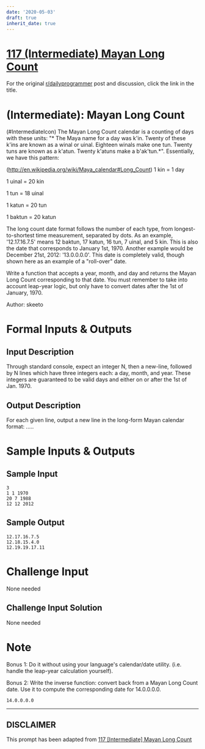 ```yaml
---
date: '2020-05-03'
draft: true
inherit_date: true
---
```


# [117 (Intermediate) Mayan Long Count](https://www.reddit.com/r/dailyprogrammer/comments/16obmx/011613_challenge_117_intermediate_mayan_long_count/)

For the original [r/dailyprogrammer](https://www.reddit.com/r/dailyprogrammer/) post and discussion, click the link in the title.

#  (Intermediate): Mayan Long Count
(#IntermediateIcon)
The Mayan Long Count calendar is a counting of days with these units: "* The Maya name for a day was k'in. Twenty of these k'ins are known as a winal or uinal. Eighteen winals make one tun. Twenty tuns are known as a k'atun. Twenty k'atuns make a b'ak'tun.*". Essentially, we have this pattern:

(http://en.wikipedia.org/wiki/Maya_calendar#Long_Count)
1 kin = 1 day

1 uinal = 20 kin

1 tun = 18 uinal

1 katun = 20 tun

1 baktun = 20 katun

The long count date format follows the number of each type, from longest-to-shortest time measurement, separated by dots. As an example, '12.17.16.7.5' means 12 baktun, 17 katun, 16 tun, 7 uinal, and 5 kin. This is also the date that corresponds to January 1st, 1970. Another example would be December 21st, 2012: '13.0.0.0.0'. This date is completely valid, though shown here as an example of a "roll-over" date.

Write a function that accepts a year, month, and day and returns the Mayan Long Count corresponding to that date. You must remember to take into account leap-year logic, but only have to convert dates after the 1st of January, 1970.

Author: skeeto

# Formal Inputs & Outputs
## Input Description
Through standard console, expect an integer N, then a new-line, followed by N lines which have three integers each: a day, month, and year. These integers are guaranteed to be valid days and either on or after the 1st of Jan. 1970.

## Output Description
For each given line, output a new line in the long-form Mayan calendar format: <Baktun>.<Katun>.<Tun>.<Uinal>.<Kin>.

# Sample Inputs & Outputs
## Sample Input

```
3
1 1 1970
20 7 1988
12 12 2012
```
## Sample Output

```
12.17.16.7.5
12.18.15.4.0
12.19.19.17.11
```
# Challenge Input
None needed

## Challenge Input Solution
None needed

# Note
Bonus 1: Do it without using your language's calendar/date utility. (i.e. handle the leap-year calculation yourself).

Bonus 2: Write the inverse function: convert back from a Mayan Long Count date. Use it to compute the corresponding date for 14.0.0.0.0.


```
14.0.0.0.0
```

----
## **DISCLAIMER**
This prompt has been adapted from [117 [Intermediate] Mayan Long Count](https://www.reddit.com/r/dailyprogrammer/comments/16obmx/011613_challenge_117_intermediate_mayan_long_count/
)
